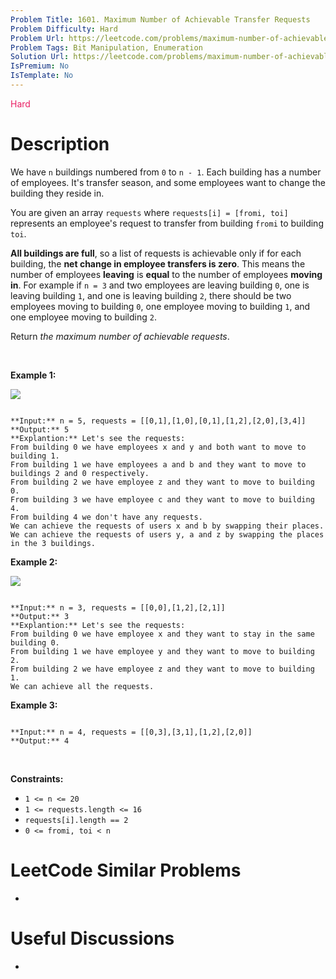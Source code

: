 ```yaml
---
Problem Title: 1601. Maximum Number of Achievable Transfer Requests
Problem Difficulty: Hard
Problem Url: https://leetcode.com/problems/maximum-number-of-achievable-transfer-requests/
Problem Tags: Bit Manipulation, Enumeration
Solution Url: https://leetcode.com/problems/maximum-number-of-achievable-transfer-requests/solution/
IsPremium: No
IsTemplate: No
---
```


<span style="color: rgb(233, 30, 99);">Hard</span>

# Description

We have `n` buildings numbered from `0` to `n - 1`. Each building has a number of employees. It's transfer season, and some employees want to change the building they reside in.


You are given an array `requests` where `requests[i] = [fromi, toi]` represents an employee's request to transfer from building `fromi` to building `toi`.


**All buildings are full**, so a list of requests is achievable only if for each building, the **net change in employee transfers is zero**. This means the number of employees **leaving** is **equal** to the number of employees **moving in**. For example if `n = 3` and two employees are leaving building `0`, one is leaving building `1`, and one is leaving building `2`, there should be two employees moving to building `0`, one employee moving to building `1`, and one employee moving to building `2`.


Return *the maximum number of achievable requests*.


 


**Example 1:**


![](https://assets.leetcode.com/uploads/2020/09/10/move1.jpg)

```

**Input:** n = 5, requests = [[0,1],[1,0],[0,1],[1,2],[2,0],[3,4]]
**Output:** 5
**Explantion:** Let's see the requests:
From building 0 we have employees x and y and both want to move to building 1.
From building 1 we have employees a and b and they want to move to buildings 2 and 0 respectively.
From building 2 we have employee z and they want to move to building 0.
From building 3 we have employee c and they want to move to building 4.
From building 4 we don't have any requests.
We can achieve the requests of users x and b by swapping their places.
We can achieve the requests of users y, a and z by swapping the places in the 3 buildings.

```

**Example 2:**


![](https://assets.leetcode.com/uploads/2020/09/10/move2.jpg)

```

**Input:** n = 3, requests = [[0,0],[1,2],[2,1]]
**Output:** 3
**Explantion:** Let's see the requests:
From building 0 we have employee x and they want to stay in the same building 0.
From building 1 we have employee y and they want to move to building 2.
From building 2 we have employee z and they want to move to building 1.
We can achieve all the requests. 
```

**Example 3:**



```

**Input:** n = 4, requests = [[0,3],[3,1],[1,2],[2,0]]
**Output:** 4

```

 


**Constraints:**


* `1 <= n <= 20`
* `1 <= requests.length <= 16`
* `requests[i].length == 2`
* `0 <= fromi, toi < n`




# LeetCode Similar Problems

- []()

# Useful Discussions

- []()
